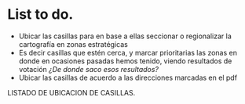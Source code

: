 # List to do. 
- Ubicar las casillas para en base a ellas seccionar o regionalizar la cartografía en zonas estratégicas
- Es decir casillas que estén cerca, y marcar prioritarias las zonas en donde en ocasiones pasadas hemos tenido, viendo resultados de votación *¿De donde saco esos resultados?*
- Ubicar las casillas de acuerdo a las direcciones marcadas en el pdf

LISTADO DE UBICACION DE CASILLAS. 
